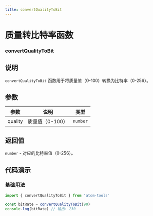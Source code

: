 ```yaml
---
title: convertQualityToBit
---
```


# 质量转比特率函数

### convertQualityToBit

## 说明

`convertQualityToBit` 函数用于将质量值（0-100）转换为比特率（0-256）。

## 参数

| 参数   | 说明     | 类型     |
| ------ | -------- | -------- |
| quality | 质量值（0-100） | `number` |

## 返回值

`number` - 对应的比特率值（0-256）。

## 代码演示

### 基础用法

```typescript
import { convertQualityToBit } from 'atom-tools'

const bitRate = convertQualityToBit(90)
console.log(bitRate) // 输出: 230
```